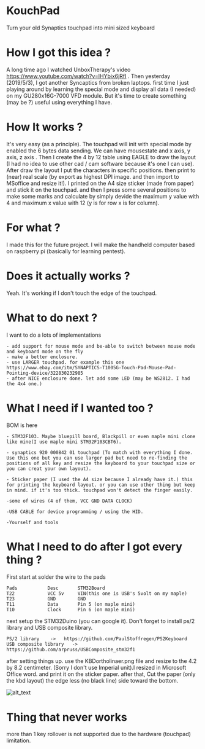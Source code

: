 # KouchPad
Turn your old Synaptics touchpad into mini sized keyboard 

# How I got this idea ? 
A long time ago I watched UnboxTherapy's video https://www.youtube.com/watch?v=IHYbix6jRfI . Then yesterday (2019/5/3), I got another Syncaptics from broken laptops. first time I just playing around by learning the special mode and display all data (I needed) on my GU280x16G-7000 VFD module. But it's time to create something (may be ?) useful using everything I have.

# How It works ?
It's very easy (as a principle). The touchpad will init with special mode by enabled the 6 bytes data sending. We can have mousestate and x axis, y axis, z axis . Then I create the 4 by 12 table using EAGLE to draw the layout (I had no idea to use other cad / cam software because it's one I can use). After draw the layout I put the characters in specific positions. then print to (near) real scale (by export as highest DPI image. and then import to MSoffice and resize it!). I printed on the A4 size sticker (made from paper) and stick it on the touchpad. and then I press some several positions to make some marks and calculate by simply devide the maximum y value with 4 and maximum x value with 12 (y is for row x is for column).

# For what ?
I made this for the future project. I will make the handheld computer based on raspberry pi (basically for learning pentest).

# Does it actually works ?
Yeah. It's working if I don't touch the edge of the touchpad.

# What to do next ?
I want to do a lots of implementations 

```
- add support for mouse mode and be-able to switch between mouse mode and keyboard mode on the fly
- make a better enclosure.
- use LARGER touchpad. for example this one https://www.ebay.com/itm/SYNAPTICS-T1005G-Touch-Pad-Mouse-Pad-Pointing-device/322830232985 
- after NICE enclosure done. let add some LED (may be WS2812. I had the 4x4 one.)
```

# What I need if I wanted too ?
BOM is here

```
- STM32F103. Maybe bluepill board, Blackpill or even maple mini clone like mine(I use maple mini STM32F103CBT6).

- synaptics 920 000842 01 touchpad (To match with everything I done. Use this one but you can use larger pad but need to re-finding the positions of all key and resize the keyboard to your touchpad size or you can creat your own layout).

- Sticker paper (I used the A4 size because I already have it.) this for printing the keyboard layout. or you can use other thing but keep in mind. if it's too thick. touchpad won't detect the finger easily.

-some of wires (4 of them, VCC GND DATA CLOCK)

-USB CABLE for device programming / using the HID.

-Yourself and tools

```

# What I need to do after I got every thing ?
First start at solder the wire to the pads 

```
Pads           Desc       STM32Board
T22            VCC 5v     VIN(this one is USB's 5volt on my maple)
T23            GND        GND
T11            Data       Pin 5 (on maple mini)
T10            Clock      Pin 6 (on maple mini)

```
next setup the STM32Duino (you can google it). Don't forget to install ps/2 library and USB composite library.

```
PS/2 library    ->   https://github.com/PaulStoffregen/PS2Keyboard
USB composite library   ->   https://github.com/arpruss/USBComposite_stm32f1
```

after setting things up. use the KBDortholinaer.png file and resize to the 4.2 by 8.2 centimeter. (Sorry I don't use Imperial unit).I resized in Microsoft Office word. and print it on the sticker paper. after that, Cut the paper (only the kbd layout) the edge less (no black line) side toward the bottom.

![alt_text](https://i.imgur.com/VMUL4QD.jpg)

# Thing that never works 
more than 1 key rollover is not supported due to the hardware (touchpad) limitation. 
